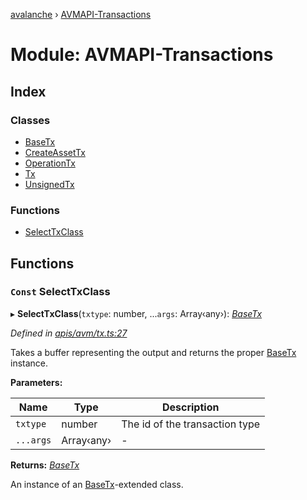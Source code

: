 [avalanche](../README.md) › [AVMAPI-Transactions](avmapi_transactions.md)

# Module: AVMAPI-Transactions

## Index

### Classes

* [BaseTx](../classes/avmapi_transactions.basetx.md)
* [CreateAssetTx](../classes/avmapi_transactions.createassettx.md)
* [OperationTx](../classes/avmapi_transactions.operationtx.md)
* [Tx](../classes/avmapi_transactions.tx.md)
* [UnsignedTx](../classes/avmapi_transactions.unsignedtx.md)

### Functions

* [SelectTxClass](avmapi_transactions.md#const-selecttxclass)

## Functions

### `Const` SelectTxClass

▸ **SelectTxClass**(`txtype`: number, ...`args`: Array‹any›): *[BaseTx](../classes/avmapi_transactions.basetx.md)*

*Defined in [apis/avm/tx.ts:27](https://github.com/ava-labs/avalanche.js/blob/c723742/src/apis/avm/tx.ts#L27)*

Takes a buffer representing the output and returns the proper [BaseTx](../classes/avmapi_transactions.basetx.md) instance.

**Parameters:**

Name | Type | Description |
------ | ------ | ------ |
`txtype` | number | The id of the transaction type  |
`...args` | Array‹any› | - |

**Returns:** *[BaseTx](../classes/avmapi_transactions.basetx.md)*

An instance of an [BaseTx](../classes/avmapi_transactions.basetx.md)-extended class.
